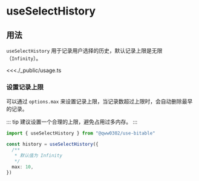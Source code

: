 # useSelectHistory

## 用法

`useSelectHistory` 用于记录用户选择的历史，默认记录上限是无限（`Infinity`）。

<<<./_public/usage.ts

### 设置记录上限

可以通过 `options.max` 来设置记录上限，当记录数超过上限时，会自动删除最早的记录。

::: tip
建议设置一个合理的上限，避免占用过多内存。
:::

```ts
import { useSelectHistory } from "@qww0302/use-bitable"

const history = useSelectHistory({
  /**
   * 默认值为 Infinity
   */
  max: 10,
})
```
